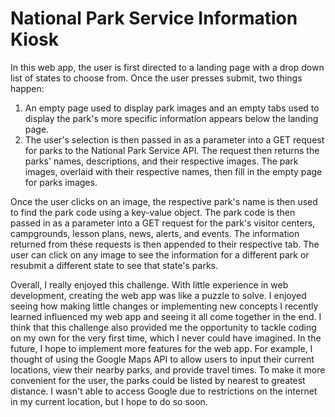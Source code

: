 # National Park Service Information Kiosk

In this web app, the user is first directed to a landing page with a drop down list of states to choose from. Once the user presses submit, two things happen:
  1. An empty page used to display park images and an empty tabs used to display the park's more specific information appears below the landing page.
  2. The user's selection is then passed in as a parameter into a GET request for parks to the National Park Service API. The request then returns the parks' names, descriptions, and their respective images. The park images, overlaid with their respective names, then fill in the empty page for parks images. 
  
Once the user clicks on an image, the respective park's name is then used to find the park code using a key-value object. The park code is then passed in as a parameter into a GET request for the park's visitor centers, campgrounds, lesson plans, news, alerts, and events. The information returned from these requests is then appended to their respective tab. The user can click on any image to see the information for a different park or resubmit a different state to see that state's parks.

Overall, I really enjoyed this challenge. With little experience in web development, creating the web app was like a puzzle to solve. I enjoyed seeing how making little changes or implementing new concepts I recently learned influenced my web app and seeing it all come together in the end. I think that this challenge also provided me the opportunity to tackle coding on my own for the very first time, which I never could have imagined. In the future, I hope to implement more features for the web app. For example, I thought of using the Google Maps API to allow users to input their current locations, view their nearby parks, and provide travel times. To make it more convenient for the user, the parks could be listed by nearest to greatest distance. I wasn't able to access Google due to restrictions on the internet in my current location, but I hope to do so soon.

